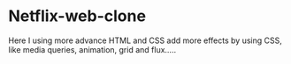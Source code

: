 # Netflix-web-clone
Here I using more advance HTML and CSS add more effects by using CSS, like media queries, animation, grid and flux.....
